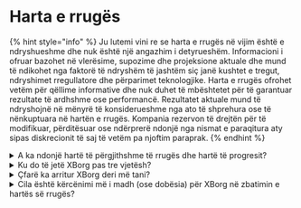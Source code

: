 # Harta e rrugës

{% hint style="info" %}
Ju lutemi vini re se harta e rrugës në vijim është e ndryshueshme dhe nuk është një angazhim i detyrueshëm. Informacioni i ofruar bazohet në vlerësime, supozime dhe projeksione aktuale dhe mund të ndikohet nga faktorë të ndryshëm të jashtëm siç janë kushtet e tregut, ndryshimet rregullatore dhe përparimet teknologjike. Harta e rrugës ofrohet vetëm për qëllime informative dhe nuk duhet të mbështetet për të garantuar rezultate të ardhshme ose performancë. Rezultatet aktuale mund të ndryshojnë në mënyrë të konsiderueshme nga ato të shprehura ose të nënkuptuara në hartën e rrugës. Kompania rezervon të drejtën për të modifikuar, përditësuar ose ndërprerë ndonjë nga nismat e paraqitura aty sipas diskrecionit të saj të vetëm pa njoftim paraprak.
{% endhint %}

<details>

<summary>A ka ndonjë hartë të përgjithshme të rrugës dhe hartë të progresit?</summary>

Harta e përgjithshme e rrugës mund të gjendet në prezantimin tonë të fundit [**deck**](https://docsend.com/view/5dwn74pn6izud3vb) dhe në [**website**](https://www.xborg.com/) tonë.

</details>

<details>

<summary>Ku do të jetë XBorg pas tre vjetësh?</summary>

Vizioni ynë për tre vitet e ardhshme është të transformojmë XBorg në një protokoll plotësisht të decentralizuar me një sërë aplikacionesh për përdoruesit, ndërkohë që njëkohësisht vendosim veten si rrjeti kryesor i kredencialeve në lojëra. Përmes programeve të granteve dhe mbështetjes aktive për iniciativat e lojtarëve, ne synojmë të fuqizojmë shumë lojtarë dhe të lehtësojmë ngritjen e entiteteve të lojërave në pronësi të lojtarëve, duke përfshirë ekipet e esports dhe studiot. Me një angazhim për inovacion dhe progres të vazhdueshëm, ne presim që XBorg të dalë si ekosistemi dominues i lojërave në sferën Web3 dhe më gjerë, duke hapur rrugën për hyrje të ardhshme në sektorë të tjerë të argëtimit dhe nisma për fuqizimin e komunitetit.\
\
Shfajësim: Edhe pse besojmë se është e arritshme, deklaratat e bëra në këtë dokument në lidhje me vizionin e XBorg për tre vitet e ardhshme janë parashikime dhe bazohen në supozime, pritshmëri dhe projeksione rreth industrive të lojërave dhe blockchain. Këto deklarata përfshijnë rreziqe dhe pasiguri, dhe rezultatet aktuale mund të ndryshojnë në mënyrë të konsiderueshme nga ato të përshkruara në këto deklarata. XBorg nuk garanton ose premton ndonjë rezultat të caktuar ose rezultate. Çdo investim në XBorg ose në produktet dhe shërbimet e tij përfshin rrezik dhe mund të rezultojë në humbjen e të gjithë ose një pjesë të investimit. XBorg nuk është përgjegjës për ndonjë dëm ose humbje të pësuar si rezultat i ndonjë vendimi për investim të bërë bazuar në informacionin në këtë dokument. Së fundi, asgjë në këtë dokument nuk duhet të konsiderohet si këshillë ligjore, financiare ose për investime.

</details>

<details>

<summary>Çfarë ka arritur XBorg deri më tani?</summary>

* Ndërtuar MVP të rrjetit të kredencialeve të lojërave me **10,000** përdorues
* Rasti i parë i aplikimit të përdorimit, platforma e nisjes me lidhje të shpirtit me **gjashtë marrëveshje në fazat e hershme**
* Komuniteti më konkurrues i lojërave në Web3
* Partneritete me markat kryesore në Web3 dhe Web2 (Team BDS, Brave, YGG, Polygon Gaming)
* Organizatori më i madh i turneve në Web3, me 125 turne të organizuara në 2022 dhe liga më e madhe e Web3 e organizuar në 2023 (XCS)
* Raundi strategjik i financimit
* Mintimi i Prometeut

</details>

<details>

<summary>Cila është kërcënimi më i madh (ose dobësia) për XBorg në zbatimin e hartës së rrugës?</summary>

**Rreziqet rregullatore**

Si çdo projekt Web3, peizazhi rregullator rreth aseteve digjitale mund të pengojë ekzekutimin e disa pikave të hartës së rrugës. Nëse disa NFT ose tokena konsiderohen si siguri nën disa juridiksione, kjo do të dëmtonte ekosistemin tonë ose mund të ndikonte në utilitetet e tokenit XBG.

**Qeverisja e të dhënave**

Për më tepër, përdorimi nga XBorg i API-ve të palëve të treta të marra nga entitete të besueshme si Steam dhe Faceit sjell në vete çështje të mundshme të qeverisjes së të dhënave, pasi ndërprerja e bashkëpunimeve të tilla do të rezultonte në mënyrë të pashmangshme në cilësi të zvogëluar të të dhënave.

**Tërheqja e rrjetit të kredencialeve**

Rreziku i adoptimit për çdo protokoll nuk mund të nënvlerësohet, pasi ai paraqet një pengesë të mundshme për suksesin e tij. Prandaj, një plan fillestar i fortë i rritjes është thelbësor. Në përputhje me këtë, ne kemi identifikuar aplikacionin e angazhimit të tifozëve dhe partneritetet strategjike me ekipet e esports si rrugët më efektive për të arritur masën kritike të protokollit XBorg.

\\

</details>